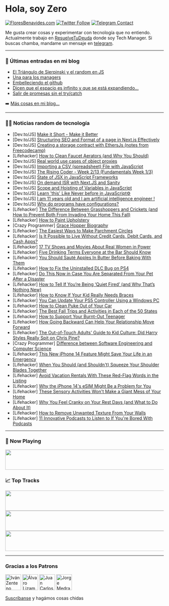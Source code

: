 # Hola, soy Zero

[![FloresBenavides.com](https://img.shields.io/website?down_message=oops&label=MiBlog&style=for-the-badge&up_message=online&url=https%3A%2F%2Ffloresbenavides.com)](https://floresbenavides.com) [![Twitter Follow](https://img.shields.io/twitter/follow/ZeroDragon?color=%231DA1F2&label=Follow&logo=twitter&logoColor=ffffff&style=for-the-badge)](https://twitter.com/zerodragon) [![Telegram Contact](https://img.shields.io/badge/escr%C3%ADbeme-ZeroDragon-%2326A5E4?style=for-the-badge&logo=telegram)](https://t.me/zerodragon)

Me gusta crear cosas y experimentar con tecnología que no entiendo.
Actualmente trabajo en [ResuelveTuDeuda](http://github.com/resuelve) donde soy Tech Manager.
Si buscas chamba, mandame un mensaje en [telegram](https://t.me/zerodragon).

---

### 📕 Últimas entradas en mi blog
<!-- BLOG-POST-LIST:START -->
- [El Triángulo de Sierpinski y el random en JS](https://floresbenavides.com/el-triangulo-de-sierpinski-y-el-random-en-js/)
- [Una para los managers](https://floresbenavides.com/una-para-los-managers/)
- [Embelleciendo el github](https://floresbenavides.com/embelleciendo-el-github/)
- [Dicen que el espacio es infinito y que se está expandiendo…](https://floresbenavides.com/dicen-que-el-espacio-es-infinito-y-que-se-esta-expandiendo/)
- [Salir de promesas sin el try/catch](https://floresbenavides.com/salir-de-promesas-sin-el-try-catch/)
<!-- BLOG-POST-LIST:END -->

➡️ [Más cosas en mi blog...](https://floresbenavides.com)

---

### 👨‍💻 Noticias random de tecnología
<!-- TECH-POSTS:START -->
- [Dev.to/JS] [Make it Short - Make it Better](https://dev.to/renhiyama/make-it-short-make-it-better-4l0n)
- [Dev.to/JS] [Structuring SEO and Format of a page in Next.js Effectively](https://dev.to/shubhdeep12/structuring-seo-and-format-of-a-page-in-nextjs-effectively-3o1c)
- [Dev.to/JS] [Creating a storage contract with EthersJs &lpar;notes from Freecodecamp&rpar;](https://dev.to/muratcanyuksel/creating-a-storage-contract-with-ethersjs-notes-from-freecodecamp-2oa6)
- [Lifehacker] [How to Clean Faucet Aerators &lpar;and Why You Should&rpar;](https://lifehacker.com/how-to-clean-faucet-aerators-and-why-you-should-1849508599)
- [Dev.to/JS] [Real world use cases of object proxies](https://dev.to/jeevankishore/real-world-use-cases-of-object-proxies-3d87)
- [Dev.to/JS] [Importing a CSV &lpar;spreadsheet&rpar; File with JavaScript](https://dev.to/ekr990011/importing-a-csv-spreadsheet-file-with-javascript-4n67)
- [Dev.to/JS] [The Rising Coder - Week 2/13 &lpar;Fundamentals Week 1/3&rpar;](https://dev.to/clam119/the-rising-coder-week-213-fundamentals-week-13-1pbd)
- [Dev.to/JS] [State of JSX in JavaScript Frameworks](https://dev.to/kidonng/state-of-jsx-in-javascript-frameworks-5h12)
- [Dev.to/JS] [On demand ISR with Next.JS and Sanity](https://dev.to/finiam/on-demand-isr-with-nextjs-and-sanity-416j)
- [Dev.to/JS] [Scope and Hoisting of Variables in JavaScript](https://dev.to/rembertdesigns/scope-and-hoisting-of-variables-in-javascript-ij7)
- [Dev.to/JS] [Learn &#39;this&#39; Like Never before in JavaScript⚙️](https://dev.to/iarchitsharma/learn-this-like-never-before-in-javascript-3ecn)
- [Dev.to/JS] [I am 11 years old and I am artificial intelligence engineer !](https://dev.to/sula9000/i-am-11-years-old-and-i-am-artificial-intelligence-engineer-5eig)
- [Dev.to/JS] [Why do programs have configurations?](https://dev.to/volker_schukai/why-do-programs-have-configurations-40o4)
- [Lifehacker] [The Difference Between Grasshoppers and Crickets &lpar;and How to Prevent Both From Invading Your Home This Fall&rpar;](https://lifehacker.com/the-difference-between-grasshoppers-and-crickets-and-h-1849508617)
- [Lifehacker] [How to Paint Upholstery](https://lifehacker.com/how-to-paint-upholstery-1849508620)
- [Crazy Programmer] [Grace Hopper Biography](https://www.thecrazyprogrammer.com/2022/09/grace-hopper-biography.html)
- [Lifehacker] [The Easiest Ways to Make Parchment Circles](https://lifehacker.com/the-easiest-ways-to-make-parchment-circles-1849519101)
- [Lifehacker] [Is It Possible to Live Without Credit Cards, Debit Cards, and Cash Apps?](https://lifehacker.com/is-it-possible-to-live-without-credit-cards-debit-card-1849517453)
- [Lifehacker] [17 TV Shows and Movies About Real Women in Power](https://lifehacker.com/17-tv-shows-and-movies-about-real-women-in-power-1849516246)
- [Lifehacker] [Five Drinking Terms Everyone at the Bar Should Know](https://lifehacker.com/five-drinking-terms-everyone-at-the-bar-should-know-1849517914)
- [Lifehacker] [You Should Sauté Apples In Butter Before Baking With Them](https://lifehacker.com/you-should-saute-apples-in-butter-before-baking-with-th-1849517500)
- [Lifehacker] [How to Fix the Uninstalled DLC Bug on PS4](https://lifehacker.com/how-to-fix-the-uninstalled-dlc-bug-on-ps4-1849517386)
- [Lifehacker] [Do This Now in Case You Are Separated From Your Pet After a Disaster](https://lifehacker.com/do-this-now-in-case-you-are-separated-from-your-pet-aft-1849517527)
- [Lifehacker] [How to Tell If You’re Being ‘Quiet Fired’ &lpar;and Why That’s Nothing New&rpar;](https://lifehacker.com/how-to-tell-if-you-re-being-quiet-fired-and-why-that-1849513117)
- [Lifehacker] [How to Know If Your Kid Really Needs Braces](https://lifehacker.com/how-to-know-if-your-kid-really-needs-braces-1849517348)
- [Lifehacker] [You Can Update Your PS5 Controller Using a Windows PC](https://lifehacker.com/you-can-update-your-ps5-controller-using-a-windows-pc-1849516640)
- [Lifehacker] [How to Clean Puke Out of Your Car](https://lifehacker.com/how-to-clean-puke-out-of-your-car-1849514900)
- [Lifehacker] [The Best Fall Trips and Activities in Each of the 50 States](https://lifehacker.com/the-best-fall-trips-and-activities-in-each-of-the-50-st-1849512201)
- [Lifehacker] [How to Support Your Burnt-Out Teenager](https://lifehacker.com/how-to-support-your-burnt-out-teenager-1849512950)
- [Lifehacker] [How Going Backward Can Help Your Relationship Move Forward](https://lifehacker.com/how-going-backward-can-help-your-relationship-move-forw-1849512779)
- [Lifehacker] [The Out-of-Touch Adults&#39; Guide to Kid Culture: Did Harry Styles Really Spit on Chris Pine?](https://lifehacker.com/did-harry-styles-spit-on-chris-pine-the-out-of-touch-a-1849508200)
- [Crazy Programmer] [Difference between Software Engineering and Computer Science](https://www.thecrazyprogrammer.com/2022/09/difference-between-software-engineering-and-computer-science.html)
- [Lifehacker] [This New iPhone 14 Feature Might Save Your Life in an Emergency](https://lifehacker.com/this-new-iphone-14-feature-might-save-your-life-in-an-e-1849514060)
- [Lifehacker] [When You Should &lpar;and Shouldn&#39;t&rpar; Squeeze Your Shoulder Blades Together](https://lifehacker.com/when-you-should-and-shouldnt-squeeze-your-shoulder-bl-1849513264)
- [Lifehacker] [Avoid Vacation Rentals With These Red-Flag Words in the Listing](https://lifehacker.com/avoid-vacation-rentals-with-these-red-flag-words-in-the-1849513006)
- [Lifehacker] [Why the iPhone 14&#39;s eSIM Might Be a Problem for You](https://lifehacker.com/why-the-iphone-14s-esim-might-be-a-problem-for-you-1849512200)
- [Lifehacker] [These Sensory Activities Won&#39;t Make a Giant Mess of Your Home](https://lifehacker.com/these-sensory-activities-wont-make-a-giant-mess-of-your-1849512089)
- [Lifehacker] [Why You Feel Cranky on Your Rest Days &lpar;and What to Do About It&rpar;](https://lifehacker.com/why-you-feel-cranky-on-your-rest-days-and-what-to-do-a-1849512300)
- [Lifehacker] [How to Remove Unwanted Texture From Your Walls](https://lifehacker.com/how-to-remove-unwanted-texture-from-your-walls-1849511619)
- [Lifehacker] [11 Innovative Podcasts to Listen to If You&#39;re Bored With Podcasts](https://lifehacker.com/11-innovative-podcasts-to-listen-to-if-youre-bored-with-1849512142)<!-- TECH-POSTS:END -->

---

### 🎵 Now Playing
<a href="https://spotify-now-playing-dun.vercel.app/now-playing?open"><img src="https://spotify-now-playing-dun.vercel.app/now-playing" width="540" height="64"></a>

### 📈 Top Tracks
<a href="https://spotify-now-playing-dun.vercel.app/top-tracks?i=1&open"><img src="https://spotify-now-playing-dun.vercel.app/top-tracks?i=1" width="540" height="64"></a>
<a href="https://spotify-now-playing-dun.vercel.app/top-tracks?i=2&open"><img src="https://spotify-now-playing-dun.vercel.app/top-tracks?i=2" width="540" height="64"></a>
<a href="https://spotify-now-playing-dun.vercel.app/top-tracks?i=3&open"><img src="https://spotify-now-playing-dun.vercel.app/top-tracks?i=3" width="540" height="64"></a>

---

### Gracias a los Patrons
[<img src="https://avatars.githubusercontent.com/u/243380?v=4" alt="Iván Zenteno" width="50px">](https://github.com/k001) [<img src="https://avatars.githubusercontent.com/u/19955639?v=4" alt="Álvaro Lizama" width="50px">](https://github.com/alvarolizama) [<img src="https://avatars.githubusercontent.com/u/2718753?v=4" alt="Juan Carlos Ruiz" width="50px">](https://github.com/JuanCrg90) [<img src="https://avatars.githubusercontent.com/u/37025?v=4" alt="Jorge Medrano" width="50px">](https://github.com/h1pp1e) 

[Suscríbanse](https://www.patreon.com/zerodragon) y hagámos cosas chidas
